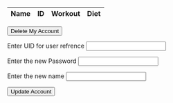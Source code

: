 <table>
    <thead>
        <tr>
            <th>Name</th>
            <th>ID</th>
            <th>Workout</th>
            <th>Diet</th>
        </tr>
    </thead>
    <tbody id="result">
    </tbody>
</table>

<script type="module">
    const url = 'http://127.0.0.1:8086/api/users/';
    // prepare HTML result container for new output
    const resultContainer = document.getElementById("result");
    const options = {
        mode: 'cors', // no-cors, cors, same-origin
        credentials: 'include', // include, same-origin, omit
        headers: {
            'Content-Type': 'application/json'
        },
        method: 'GET', // Override the method property
        cache: 'no-cache', // Set the cache property
    };

    // fetch the API
    fetch(url, options)
        // response is a RESTful "promise" on any successful fetch
        .then(response => {
            // check for response errors and display
            if (response.status !== 200) {
                const errorMsg = 'Database response error: ' + response.status;
                window.location.href = "http://127.0.0.1:4200/student/2024/01/31/403error.html";
                console.log(errorMsg);
                const tr = document.createElement("tr");
                const td = document.createElement("td");
                td.innerHTML = errorMsg;
                tr.appendChild(td);
                resultContainer.appendChild(tr);
                return;
            }
            // valid response will contain JSON data
            response.json().then(data => {
                console.log(data);
                for (const row of data) {
                    // tr and td build out for each row
                    const tr = document.createElement("tr");
                    const name = document.createElement("td");
                    const id = document.createElement("td");
                    const _diet = document.createElement("td")
                    const _workout = document.createElement("td")
                    // data is specific to the API
                    name.innerHTML = row.name;
                    id.innerHTML = row.uid;
                    _diet.innerHTML = row.diet;
                    _workout.innerHTML = row.workout;
                    // this builds td's into tr
                    tr.appendChild(name);
                    tr.appendChild(id);
                    tr.appendChild(_diet);
                    tr.appendChild(_workout);
                    // append the row to table
                    resultContainer.appendChild(tr);
                }
            })
            // catch fetch errors (i.e., ACCESS to server blocked)
            .catch(err => {
                console.error(err);
                const tr = document.createElement("tr");
                const td = document.createElement("td");
                td.innerHTML = err + ": " + url;
                tr.appendChild(td);
                resultContainer.appendChild(tr);
            ;
            });
        });
</script>


<button onclick="deleteUser()">Delete My Account</button>



<script>
    function deleteUser() {
        // You can add your logic for deleting the user here
        console.log("in function");
        const url = 'http://127.0.0.1:8086/api/users/';
        window.location.href = "http://127.0.0.1:4200/student/2024/01/31/403error.html";
        const options = {
            mode: 'cors', // no-cors, cors, same-origin
            credentials: 'include', // include, same-origin, omit
            headers: {
                'Content-Type': 'application/json'
            },
            method: 'DELETE', // Override the method property
            cache: 'no-cache', // Set the cache property
        };
        fetch(url, options)
        // response is a RESTful "promise" on any successful fetch
        .then(response => {
            // check for response errors and display
            if (response.status !== 200) {
                const errorMsg = 'Database response error: ' + response.status;
                window.location.href = "http://127.0.0.1:4200/student/2024/01/31/403error.html";
                console.log(errorMsg);
                const tr = document.createElement("tr");
                const td = document.createElement("td");
                td.innerHTML = errorMsg;
                tr.appendChild(td);
                resultContainer.appendChild(tr);
                return;
            }
            // valid response will contain JSON data
            response.json().then(data => {
                console.log("worked");
                console.log(data);
                 window.location.href = "http://127.0.0.1:4200/student/2024/01/30/DataTable.html";
            })
            // catch fetch errors (i.e., ACCESS to server blocked)
            .catch(err => {
                console.error(err);
                const tr = document.createElement("tr");
                const td = document.createElement("td");
                td.innerHTML = err + ": " + url;
                tr.appendChild(td);
                resultContainer.appendChild(tr);
            ;
            });
        });

        
    }
        
</script>

<label for="myTextField">Enter UID for user refrence</label>
<input type="text" id="uid" name="uid">

<label for="myTextField">Enter the new Password</label>
<input type="text" id="password" name="password">

<label for="myTextField">Enter the new name</label>
<input type="text" id="name" name="name">

<button type="button" onclick="update_user()">Update Account</button>


<script>
    function update_user(){
      const url = 'http://127.0.0.1:8086/api/users/';
      const body = {
        name: "toby",
        uid: document.getElementById("uid").value,
        password: document.getElementById("password").value,
        name: document.getElementById("name").value,
      };
      console.log(body);
      const AuthOptions = {
                  mode: 'cors', // no-cors, *cors, same-origin
                  credentials: 'include', // include, same-origin, omit
                  headers: {
                      'Content-Type': 'application/json',
                  },
                  method: 'PUT', // Override the method property
                  cache: 'no-cache', // Set the cache property
                  body: JSON.stringify(body)
              };
        // fetch the API
        fetch(url, AuthOptions)
          // response is a RESTful "promise" on any successful fetch
          .then(response => {
            // check for response errors and display
            if (response.status !== 200) {
                window.location.href = "http://127.0.0.1:4200/student/2024/01/31/403error.html";
            }
            // valid response will contain JSON data
            response.json().then(data => {
              // insert whatever code you want here
              window.location.href="http://127.0.0.1:4200/student/2024/01/30/DataTable.html"; // reload pge
            })
        })
        // catch fetch errors (ie ACCESS to server blocked)
        .catch(err => {
          console.log(err)
        });
    }
</script>